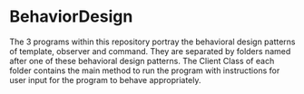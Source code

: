 # BehaviorDesign

The 3 programs within this repository portray the behavioral design patterns of template, observer and command. They are separated by folders named after one of these behavioral design patterns. The Client Class of each folder contains the main method to run the program with instructions for user input for the program to behave appropriately.
